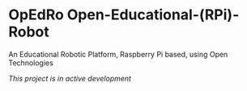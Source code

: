 # OpEdRo Open-Educational-(RPi)-Robot
An Educational Robotic Platform, Raspberry Pi based, using Open Technologies

*This project is in active development*
